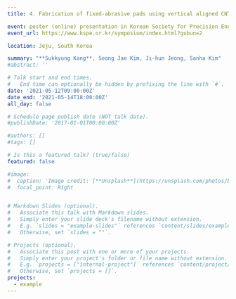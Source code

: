 ```yaml
---
title: 4. Fabrication of fixed-abrasive pads using vertical aligned CNTs and analysis of its mechanical polishing performances

event: poster (online) presentation in Korean Society for Precision Engineering (KSPE)
event_url: https://www.kspe.or.kr/symposium/index.html?gubun=2

location: Jeju, South Korea

summary: "**Sukkyung Kang**, Seong Jae Kim, Ji-hun Jeong, Sanha Kim"
#abstract: ''

# Talk start and end times.
#   End time can optionally be hidden by prefixing the line with `#`.
date: '2021-05-12T09:00:00Z'
date_end: '2021-05-14T18:00:00Z'
all_day: false

# Schedule page publish date (NOT talk date).
#publishDate: '2017-01-01T00:00:00Z'

#authors: []
#tags: []

# Is this a featured talk? (true/false)
featured: false

#image:
#  caption: 'Image credit: [**Unsplash**](https://unsplash.com/photos/bzdhc5b3Bxs)'
#  focal_point: Right


# Markdown Slides (optional).
#   Associate this talk with Markdown slides.
#   Simply enter your slide deck's filename without extension.
#   E.g. `slides = "example-slides"` references `content/slides/example-slides.md`.
#   Otherwise, set `slides = ""`.

# Projects (optional).
#   Associate this post with one or more of your projects.
#   Simply enter your project's folder or file name without extension.
#   E.g. `projects = ["internal-project"]` references `content/project/deep-learning/index.md`.
#   Otherwise, set `projects = []`.
projects:
  - example
---
```


